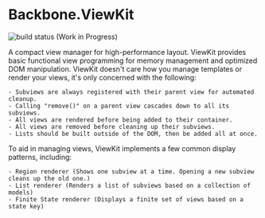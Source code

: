 # Backbone.ViewKit

![build status](https://api.travis-ci.org/gmac/backbone.viewkit.png)
(Work in Progress)

A compact view manager for high-performance layout. ViewKit provides basic functional view programming for memory management and optimized DOM manipulation. ViewKit doesn't care how you manage templates or render your views, it's only concerned with the following:

	- Subviews are always registered with their parent view for automated cleanup.
	- Calling "remove()" on a parent view cascades down to all its subviews.
	- All views are rendered before being added to their container.
	- All views are removed before cleaning up their subviews.
	- Lists should be built outside of the DOM, then be added all at once.

To aid in managing views, ViewKit implements a few common display patterns, including:

	- Region renderer (Shows one subview at a time. Opening a new subview cleans up the old one.)
	- List renderer (Renders a list of subviews based on a collection of models)
	- Finite State renderer (Displays a finite set of views based on a state key)
